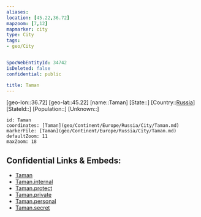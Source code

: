 ```yaml
---
aliases: 
location: [45.22,36.72]
mapzoom: [7,12] 
mapmarker: city 
type: City
tags:
- geo/City


SpocWebEntityId: 34742
isDeleted: false
confidential: public

title: Taman
---
```

[geo-lon::36.72]
[geo-lat::45.22]
[name::Taman]
[State::]
[Country::[Russia](geo/Continent/Europe/Russia.md)]
[StateId::]
[Population::]
[Unknown::]


```leaflet
id: Taman
coordinates: [Taman](geo/Continent/Europe/Russia/City/Taman.md)
markerFile: [Taman](geo/Continent/Europe/Russia/City/Taman.md)
defaultZoom: 11 
maxZoom: 18
```


## Confidential Links & Embeds: 
- [Taman](../../../../../../_public/geo/Continent/Europe/Russia/City/Taman.md) 
- [Taman.internal](../../../../../../_internal/geo/Continent/Europe/Russia/City/Taman.internal.md) 
- [Taman.protect](../../../../../../_protect/geo/Continent/Europe/Russia/City/Taman.protect.md) 
- [Taman.private](../../../../../../_private/geo/Continent/Europe/Russia/City/Taman.private.md) 
- [Taman.personal](../../../../../../_personal/geo/Continent/Europe/Russia/City/Taman.personal.md) 
- [Taman.secret](../../../../../../_secret/geo/Continent/Europe/Russia/City/Taman.secret.md) 
